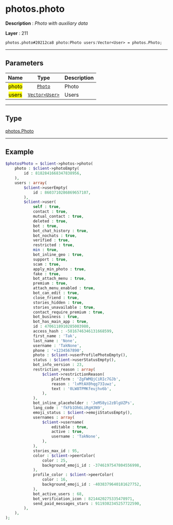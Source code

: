 # photos.photo

**Description** : *Photo with auxiliary data*

**Layer** : 211

```tl
photos.photo#20212ca8 photo:Photo users:Vector<User> = photos.Photo;
```

---

## Parameters

| Name | Type | Description |
| :---: | :---: | :--- |
| <mark>photo</mark> | [`Photo`](type/Photo) | Photo |
| <mark>users</mark> | [`Vector<User>`](type/User) | Users |

---

## Type

[photos.Photo](type/photos.Photo)

---

## Example

```php
$photosPhoto = $client->photos->photo(
	photo : $client->photoEmpty(
		id : 8182841668347838956,
	),
	users : array(
		$client->userEmpty(
			id : 8603710286869657107,
		),
		$client->user(
			self : true,
			contact : true,
			mutual_contact : true,
			deleted : true,
			bot : true,
			bot_chat_history : true,
			bot_nochats : true,
			verified : true,
			restricted : true,
			min : true,
			bot_inline_geo : true,
			support : true,
			scam : true,
			apply_min_photo : true,
			fake : true,
			bot_attach_menu : true,
			premium : true,
			attach_menu_enabled : true,
			bot_can_edit : true,
			close_friend : true,
			stories_hidden : true,
			stories_unavailable : true,
			contact_require_premium : true,
			bot_business : true,
			bot_has_main_app : true,
			id : 4706118910285003980,
			access_hash : -5816746346131668599,
			first_name : 'Tak',
			last_name : 'None',
			username : 'TakNone',
			phone : '+1234567890',
			photo : $client->userProfilePhotoEmpty(),
			status : $client->userStatusEmpty(),
			bot_info_version : 23,
			restriction_reason : array(
				$client->restrictionReason(
					platform : 'ZgFWMQjCiRIc7GJb',
					reason : 'lvMtAX0hqg73Iuwz',
					text : '0LW8TPMKfeujhv6b',
				),
			),
			bot_inline_placeholder : 'JeM58yi2zBlgUZPs',
			lang_code : 'fkFb1Oh6LiRgH3N9',
			emoji_status : $client->emojiStatusEmpty(),
			usernames : array(
				$client->username(
					editable : true,
					active : true,
					username : 'TakNone',
				),
			),
			stories_max_id : 95,
			color : $client->peerColor(
				color : 25,
				background_emoji_id : -3746197547804556998,
			),
			profile_color : $client->peerColor(
				color : 16,
				background_emoji_id : -4038379640181627752,
			),
			bot_active_users : 68,
			bot_verification_icon : 8214420275335478971,
			send_paid_messages_stars : 9119302345257722590,
		),
	),
);
```